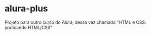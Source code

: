 # alura-plus
 Projeto para outro curso do Alura, dessa vez chamado  "HTML e CSS: praticando HTML/CSS"
